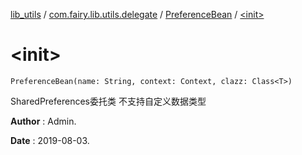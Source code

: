 [lib_utils](../../index.md) / [com.fairy.lib.utils.delegate](../index.md) / [PreferenceBean](index.md) / [&lt;init&gt;](./-init-.md)

# &lt;init&gt;

`PreferenceBean(name: String, context: Context, clazz: Class<T>)`

SharedPreferences委托类
不支持自定义数据类型

**Author**
: Admin.

**Date**
: 2019-08-03.

